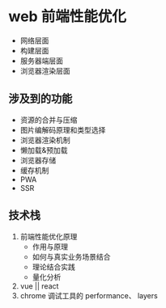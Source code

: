 # web 前端性能优化

- 网络层面
- 构建层面
- 服务器端层面
- 浏览器渲染层面

## 涉及到的功能

- 资源的合并与压缩
- 图片编解码原理和类型选择
- 浏览器渲染机制
- 懒加载&预加载
- 浏览器存储
- 缓存机制
- PWA
- SSR

## 技术栈

1. 前端性能优化原理
    * 作用与原理
    * 如何与真实业务场景结合
    * 理论结合实践
    * 量化分析
2. vue || react
3. chrome 调试工具的 performance、 layers
